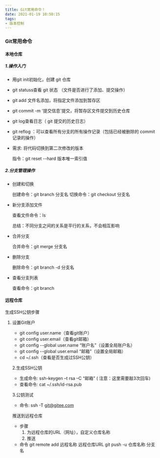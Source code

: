 ```yaml
---
title: Git常用命令！
date: 2021-01-19 10:50:15
tags:
- 版本控制
---
```

### Git常用命令

<!--more-->

#### 本地仓库

##### 1.操作入门

- 用git init初始化，创建 git 仓库

- git statuss查看 git 状态 （文件是否进行了添加、提交操作）

- git add 文件名添加，将指定文件添加到暂存区

- git commit -m '提交信息'提交，将暂存区文件提交到历史仓库

- git log查看日志（ git 提交的历史日志）

- git reflog ：可以查看所有分支的所有操作记录（包括已经被删除的 commit 记录的操作）

- 需求: 将代码切换到第二次修改的版本

  指令：git reset --hard 版本唯一索引值

##### 2.分支管理操作

- 创建和切换

  创建命令：git branch 分支名
  切换命令：git checkout 分支名

- 新分支添加文件

  查看文件命令：ls

  总结：不同分支之间的关系是平行的关系，不会相互影响

- 合并分支

  合并命令：git merge 分支名

- 删除分支

  删除命令：git branch -d 分支名

- 查看分支列表

  查看命令：git branch

#### 远程仓库

生成SSH公钥步骤

1. 设置Git账户

   - git config user.name（查看git账户）
   - git config user.email（查看git邮箱）
   - git config --global user.name “账户名”（设置全局账户名）
   - git config --global user.email “邮箱”（设置全局邮箱）
   - cd ~/.ssh（查看是否生成过SSH公钥）

   2.生成SSH公钥

   - 生成命令: ssh-keygen –t rsa –C “邮箱” ( 注意：这里需要敲3次回车)
   - 查看命令: cat ~/.ssh/id-rsa.pub

   3.公钥测试

   - 命令: ssh -T git@gitee.com

   

   推送到远程仓库

   - 步骤
     1. 为远程仓库的URL（网址），自定义仓库名称
     2. 推送
   - 命令
     git remote add 远程名称 远程仓库URL
     git push -u 仓库名称 分支名

   
